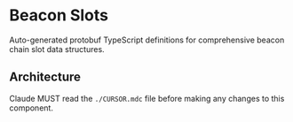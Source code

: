 # Beacon Slots

Auto-generated protobuf TypeScript definitions for comprehensive beacon chain slot data structures.

## Architecture  
Claude MUST read the `./CURSOR.mdc` file before making any changes to this component.